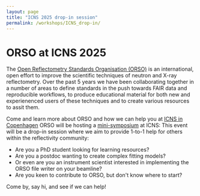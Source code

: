 ```yaml
---
layout: page
title: "ICNS 2025 drop-in session"
permalink: /workshops/ICNS_drop-in/
---
```


# **ORSO at ICNS 2025**

The [Open Reflectometry Standards Organisation (ORSO)](https://www.reflectometry.org/organisation_and_communication/) is an international, open effort to improve the scientific techniques of neutron and X-ray reflectometry. Over the past 5 years we have been collaborating together in a number of areas to define standards in the push towards FAIR data and reproducible workflows, to produce educational material for both new and experienenced users of these techniques and to create various resources to assit them.

Come and learn more about ORSO and how we can help you at [ICNS in Copenhagen](https://www.icns2025.dk/)
ORSO will be hosting a [mini-symposium](https://www.icns2025.dk/programme/mini-symposia) at ICNS: 
This event will be a drop-in session where we aim to provide 1-to-1 help for others within the reflectivity community:

* Are you a PhD student looking for learning resources? 
* Are you a postdoc wanting to create complex fitting models?
* Or even are you an instrument scientist interested in implementing the ORSO file writer on your beamline?
* Are you keen to contribute to ORSO, but don't know where to start?

Come by, say hi, and see if we can help!
